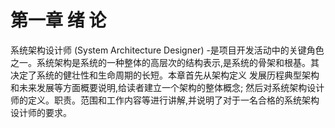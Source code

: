 # 第一章  绪 论

系统架构设计师 (System Architecture Designer) -是项目开发活动中的关键角色之一。系统架构是系统的一种整体的高层次的结构表示,是系统的骨架和根基。其决定了系统的健壮性和生命周期的长短。本章首先从架构定义  发展历程典型架构和未来发展等方面概要说明,给读者建立一个架构的整体概念; 然后对系统架构设计师的定义。职责。范围和工作内容等进行讲解,并说明了对于一名合格的系统架构设计师的要求。